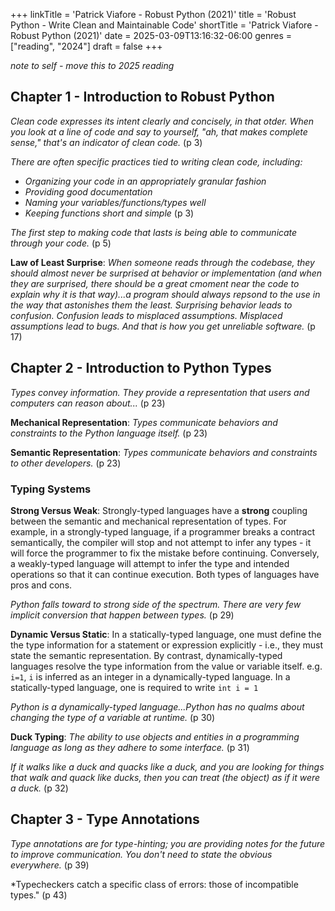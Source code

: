 +++
linkTitle = 'Patrick Viafore - Robust Python (2021)'
title = 'Robust Python - Write Clean and Maintainable Code'
shortTitle = 'Patrick Viafore - Robust Python (2021)'
date = 2025-03-09T13:16:32-06:00
genres = ["reading", "2024"]
draft = false
+++

*note to self - move this to 2025 reading*

## Chapter 1 - Introduction to Robust Python

*Clean code expresses its intent clearly and concisely, in that otder. When you look at a line of code and say to yourself, "ah, that makes complete sense," that's an indicator of clean code.* (p 3) 

*There are often specific practices tied to writing clean code, including:*
- *Organizing your code in an appropriately granular fashion*
- *Providing good documentation*
- *Naming your variables/functions/types well*
- *Keeping functions short and simple* (p 3)

*The first step to making code that lasts is being able to communicate through your code.* (p 5)

**Law of Least Surprise**: *When someone reads through the codebase, they should almost never be surprised at behavior or implementation (and when they are surprised, there should be a great cmoment near the code to explain why it is that way)...a program should always repsond to the use in the way that astonishes them the least. Surprising behavior leads to confusion. Confusion leads to misplaced assumptions. Misplaced assumptions lead to bugs. And that is how you get unreliable software.* (p 17)


## Chapter 2 - Introduction to Python Types

*Types convey information. They provide a representation that users and computers can reason about...* (p 23)

**Mechanical Representation**: *Types communicate behaviors and constraints to the Python language itself.* (p 23)

**Semantic Representation**: *Types communicate behaviors and constraints to other developers.* (p 23)


### Typing Systems 

**Strong Versus Weak**: Strongly-typed languages have a **strong** coupling between the semantic and mechanical representation of types. For example, in a strongly-typed language, if a programmer breaks a contract semantically, the compiler will stop and not attempt to infer any types - it will force the programmer to fix the mistake before continuing. Conversely, a weakly-typed language will attempt to infer the type and intended operations so that it can continue execution. Both types of languages have pros and cons. 

*Python falls toward to strong side of the spectrum. There are very few implicit conversion that happen between types.* (p 29)

**Dynamic Versus Static**: In a statically-typed language, one must define the the type information for a statement or expression explicitly - i.e., they must state the semantic representation. By contrast, dynamically-typed languages resolve the type information from the value or variable itself. e.g. `i=1`, `i` is inferred as an integer in a dynamically-typed language. In a statically-typed language, one is required to write `int i = 1`

*Python is a dynamically-typed language...Python has no qualms about changing the type of a variable at runtime.* (p 30)

**Duck Typing**: *The ability to use objects and entities in a programming language as long as they adhere to some interface.* (p 31) 

*If it walks like a duck and quacks like a duck, and you are looking for things that walk and quack like ducks, then you can treat (the object) as if it were a duck.* (p 32)

## Chapter 3 - Type Annotations

*Type annotations are for type-hinting; you are providing notes for the future to improve communication. You don't need to state the obvious everywhere.* (p 39) 

*Typecheckers catch a specific class of errors: those of incompatible types." (p 43)


